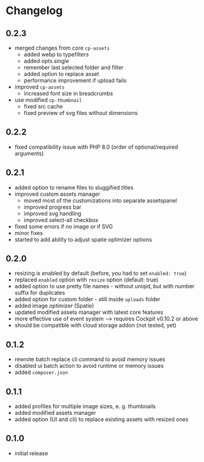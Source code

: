 # Changelog

## 0.2.3

* merged changes from core `cp-assets`
  * added webp to typefilters
  * added opts.single
  * remember last selected folder and filter
  * added option to replace asset
  * performance improvement if upload fails
* improved `cp-assets`
  * increased font size in breadcrumbs
* use modified `cp-thumbnail`
  * fixed src cache
  * fixed preview of svg files without dimensions

## 0.2.2

* fixed compatibility issue with PHP 8.0 (order of optional/required arguments)

## 0.2.1

* added option to rename files to sluggified titles
* improved custom assets manager
  * moved most of the customizations into separate assetspanel
  * improved progress bar
  * improved svg handling
  * improved select-all checkbox
* fixed  some errors if no image or if SVG
* minor fixes
* started to add ability to adjust spatie optimizer options

## 0.2.0

* resizing is enabled by default (before, you had to set `enabled: true`)
* replaced `enabled` option with `resize` option (default: true)
* added option to use pretty file names - without uniqid, but with number suffix for duplicates
* added option for custom folder - still inside `uploads` folder
* added image optimizer (Spatie)
* updated modified assets manager with latest core features
* more effective use of event system --> requires Cockpit v0.10.2 or above
* should be compatible with cloud storage addon (not tested, yet)

## 0.1.2

* rewrote batch replace cli command to avoid memory issues
* disabled ui batch action to avoid runtime or memory issues
* added `composer.json`

## 0.1.1

* added profiles for multiple image sizes, e. g. thumbnails
* added modified assets manager
* added option (UI and cli) to replace existing assets with resized ones

## 0.1.0

* initial release
